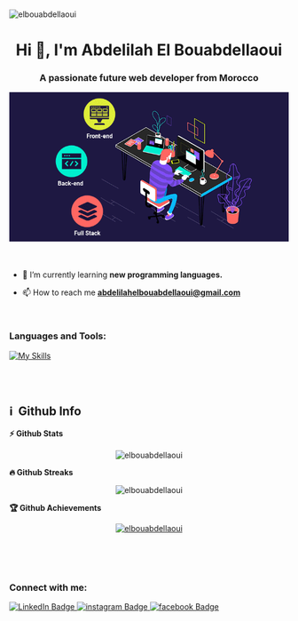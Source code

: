 ### 
<p align="left"> <img src="https://komarev.com/ghpvc/?username=elbouabdellaoui&label=Profile%20views&color=0e75b6&style=flat" alt="elbouabdellaoui" /> </p>
<h1 align="center">Hi 👋, I'm Abdelilah El Bouabdellaoui</h1>
<h3 align="center">A passionate future web developer from Morocco</h3>
<div align="center"> <img alt="coding" width="700" src="https://github.com/elbouabdellaoui/elbouabdellaoui/blob/main/full-stack-development.gif"></div>
<br/><br/>

- 🔭 I’m currently learning **new programming languages.**

- 📫 How to reach me **abdelilahelbouabdellaoui@gmail.com**

<br/>
<h3 align="left">Languages and Tools:</h3>

[![My Skills](https://skillicons.dev/icons?i=js,html,css,c,cpp,dotnet,cs,php,py,django,react,mysql,postgres,bootstrap,nodejs,mongodb,git,github,ps,wordpress)](https://skillicons.dev)
<!-- ![About Me](https://github.com/Cyvid7-Darus10/Cyvid7-Darus10/blob/master/intro.gif) -->
<br/>
<br/>
<h2>ℹ️ &nbsp;Github Info</h2>

  <summary><b>⚡ Github Stats</b></summary>
<p align="center"><img height="180em" src="https://github-readme-stats.vercel.app/api?username=elbouabdellaoui&hide_border=true&count_private=true&show_icons=true&theme=radical" alt="elbouabdellaoui" align = "center"/>


 <summary><b>🔥 Github Streaks</b></summary>
<p align="center"><img src="https://github-readme-streak-stats.herokuapp.com/?user=elbouabdellaoui&theme=black-ice&hide_border=true&stroke=0000&background=0D1117&ring=e05397&fire=e05397&currStreakLabel=e05397" alt="elbouabdellaoui" /></p>

 <summary><b>🏆 Github Achievements</b></summary>
<p align="center"> <a href="https://github.com/elbouabdellaoui"><img src="https://github-profile-trophy.vercel.app/?username=elbouabdellaoui&margin-w=5&theme=radical" alt="elbouabdellaoui" /></a> </p>

<br>
<br/>
<br/>
<h3 align="left">Connect with me:</h3>
<div id="badges">
  <a href="https://www.linkedin.com/in/abdelilahelbouabdellaoui" target="blank">
    <img src="https://img.shields.io/badge/LinkedIn-blue?style=for-the-badge&logo=linkedin&logoColor=white" alt="LinkedIn Badge"/>
  </a>
  <a href="https://instagram.com/abdelilah_el_bouabdellaoui" target="blank">
    <img src="https://img.shields.io/badge/instagram-red?style=for-the-badge&logo=instagram&logoColor=white" alt="instagram Badge"/>
  </a>
  <a href="https://www.facebook.com/profile.php?id=61558679390924" target="blank">
    <img src="https://img.shields.io/badge/facebook-blue?style=for-the-badge&logo=facebook&logoColor=white" alt="facebook Badge"/>
  </a>
</div>


<!--
**elbouabdellaoui/elbouabdellaoui** is a ✨ _special_ ✨ repository because its `README.md` (this file) appears on your GitHub profile.

Here are some ideas to get you started:

- 🔭 I’m currently working on ...
- 🌱 I’m currently learning ...
- 👯 I’m looking to collaborate on ...
- 🤔 I’m looking for help with ...
- 💬 Ask me about ...
- 📫 How to reach me: ...
- 😄 Pronouns: ...
- ⚡ Fun fact: ...
-->
